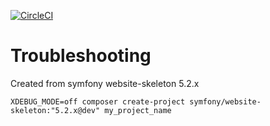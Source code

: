 [![CircleCI](https://circleci.com/gh/arcticlinux/symfony-xdebug3.svg?style=shield)](https://app.circleci.com/pipelines/github/arcticlinux/symfony-xdebug3)

# Troubleshooting

Created from symfony website-skeleton 5.2.x

```
XDEBUG_MODE=off composer create-project symfony/website-skeleton:"5.2.x@dev" my_project_name
```
